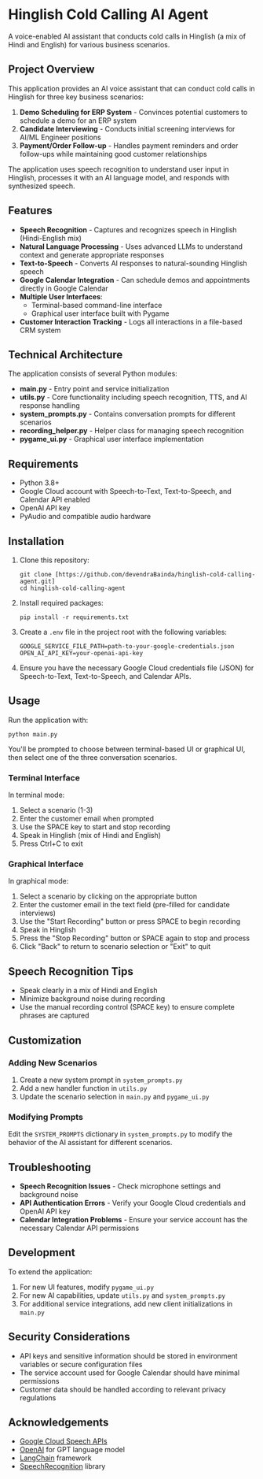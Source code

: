 # Hinglish Cold Calling AI Agent

A voice-enabled AI assistant that conducts cold calls in Hinglish (a mix of Hindi and English) for various business scenarios.

## Project Overview

This application provides an AI voice assistant that can conduct cold calls in Hinglish for three key business scenarios:

1. **Demo Scheduling for ERP System** - Convinces potential customers to schedule a demo for an ERP system
2. **Candidate Interviewing** - Conducts initial screening interviews for AI/ML Engineer positions
3. **Payment/Order Follow-up** - Handles payment reminders and order follow-ups while maintaining good customer relationships

The application uses speech recognition to understand user input in Hinglish, processes it with an AI language model, and responds with synthesized speech.

## Features

- **Speech Recognition** - Captures and recognizes speech in Hinglish (Hindi-English mix)
- **Natural Language Processing** - Uses advanced LLMs to understand context and generate appropriate responses
- **Text-to-Speech** - Converts AI responses to natural-sounding Hinglish speech
- **Google Calendar Integration** - Can schedule demos and appointments directly in Google Calendar
- **Multiple User Interfaces**:
  - Terminal-based command-line interface
  - Graphical user interface built with Pygame
- **Customer Interaction Tracking** - Logs all interactions in a file-based CRM system


## Technical Architecture

The application consists of several Python modules:

- **main.py** - Entry point and service initialization
- **utils.py** - Core functionality including speech recognition, TTS, and AI response handling
- **system_prompts.py** - Contains conversation prompts for different scenarios
- **recording_helper.py** - Helper class for managing speech recognition
- **pygame_ui.py** - Graphical user interface implementation

  
## Requirements

- Python 3.8+
- Google Cloud account with Speech-to-Text, Text-to-Speech, and Calendar API enabled
- OpenAI API key
- PyAudio and compatible audio hardware

##  Installation

1. Clone this repository:
   ```
   git clone [https://github.com/devendraBainda/hinglish-cold-calling-agent.git]
   cd hinglish-cold-calling-agent
   ```

2. Install required packages:
   ```
   pip install -r requirements.txt
   ```

3. Create a `.env` file in the project root with the following variables:
   ```
   GOOGLE_SERVICE_FILE_PATH=path-to-your-google-credentials.json
   OPEN_AI_API_KEY=your-openai-api-key
   ```

4. Ensure you have the necessary Google Cloud credentials file (JSON) for Speech-to-Text, Text-to-Speech, and Calendar APIs.

## Usage

Run the application with:

```
python main.py
```

You'll be prompted to choose between terminal-based UI or graphical UI, then select one of the three conversation scenarios.

### Terminal Interface

In terminal mode:
1. Select a scenario (1-3)
2. Enter the customer email when prompted
3. Use the SPACE key to start and stop recording
4. Speak in Hinglish (mix of Hindi and English)
5. Press Ctrl+C to exit

### Graphical Interface

In graphical mode:
1. Select a scenario by clicking on the appropriate button
2. Enter the customer email in the text field (pre-filled for candidate interviews)
3. Use the "Start Recording" button or press SPACE to begin recording
4. Speak in Hinglish
5. Press the "Stop Recording" button or SPACE again to stop and process
6. Click "Back" to return to scenario selection or "Exit" to quit

## Speech Recognition Tips

- Speak clearly in a mix of Hindi and English
- Minimize background noise during recording
- Use the manual recording control (SPACE key) to ensure complete phrases are captured

## Customization

### Adding New Scenarios

1. Create a new system prompt in `system_prompts.py`
2. Add a new handler function in `utils.py`
3. Update the scenario selection in `main.py` and `pygame_ui.py`

### Modifying Prompts

Edit the `SYSTEM_PROMPTS` dictionary in `system_prompts.py` to modify the behavior of the AI assistant for different scenarios.

## Troubleshooting

- **Speech Recognition Issues** - Check microphone settings and background noise
- **API Authentication Errors** - Verify your Google Cloud credentials and OpenAI API key
- **Calendar Integration Problems** - Ensure your service account has the necessary Calendar API permissions

## Development

To extend the application:

1. For new UI features, modify `pygame_ui.py`
2. For new AI capabilities, update `utils.py` and `system_prompts.py`
3. For additional service integrations, add new client initializations in `main.py`


## Security Considerations

- API keys and sensitive information should be stored in environment variables or secure configuration files
- The service account used for Google Calendar should have minimal permissions
- Customer data should be handled according to relevant privacy regulations

## Acknowledgements

- [Google Cloud Speech APIs](https://cloud.google.com/speech-to-text)
- [OpenAI](https://openai.com/) for GPT language model
- [LangChain](https://github.com/hwchase17/langchain) framework
- [SpeechRecognition](https://pypi.org/project/SpeechRecognition/) library
